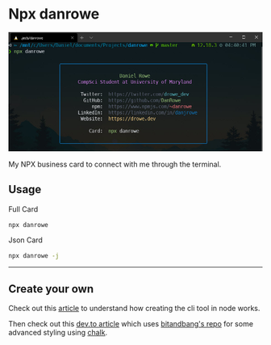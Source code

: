 # Npx danrowe

![Example npx danrowe](example.jpg)

My NPX business card to connect with me through the terminal.

## Usage

Full Card

```sh
npx danrowe
```

Json Card

```sh
npx danrowe -j
```

------

## Create your own

Check out this [article](https://studioelsa.se/blog/open-source-oss-npx-business-card/) to understand how creating the cli tool in node works.

Then check out this [dev.to article](https://dev.to/wuz/setting-up-a-npx-username-card-1pip) which uses [bitandbang's repo](https://github.com/bnb/bitandbang/blob/master/build.js) for some advanced styling using [chalk](https://www.npmjs.com/package/chalk).
